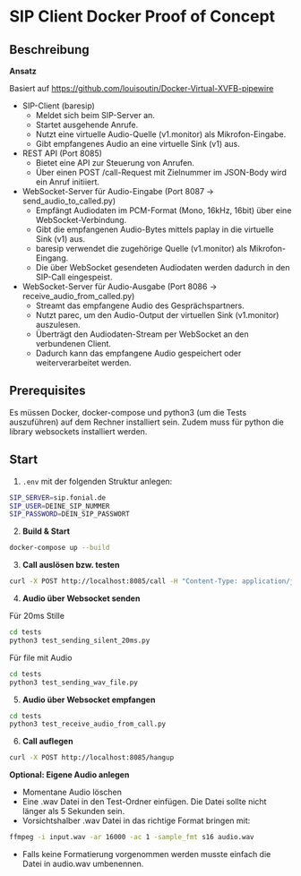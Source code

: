 # SIP Client Docker Proof of Concept

## Beschreibung

**Ansatz**

Basiert auf https://github.com/louisoutin/Docker-Virtual-XVFB-pipewire

- SIP-Client (baresip)
  - Meldet sich beim SIP-Server an.
  - Startet ausgehende Anrufe.
  - Nutzt eine virtuelle Audio-Quelle (v1.monitor) als Mikrofon-Eingabe.
  - Gibt empfangenes Audio an eine virtuelle Sink (v1) aus.
- REST API (Port 8085)
  - Bietet eine API zur Steuerung von Anrufen.
  - Über einen POST /call-Request mit Zielnummer im JSON-Body wird ein Anruf initiiert.
- WebSocket-Server für Audio-Eingabe (Port 8087 → send_audio_to_called.py)
  - Empfängt Audiodaten im PCM-Format (Mono, 16kHz, 16bit) über eine WebSocket-Verbindung.
  - Gibt die empfangenen Audio-Bytes mittels paplay in die virtuelle Sink (v1) aus.
  - baresip verwendet die zugehörige Quelle (v1.monitor) als Mikrofon-Eingang.
  - Die über WebSocket gesendeten Audiodaten werden dadurch in den SIP-Call eingespeist.
- WebSocket-Server für Audio-Ausgabe (Port 8086 → receive_audio_from_called.py)
  - Streamt das empfangene Audio des Gesprächspartners.
  - Nutzt parec, um den Audio-Output der virtuellen Sink (v1.monitor) auszulesen.
  - Überträgt den Audiodaten-Stream per WebSocket an den verbundenen Client.
  - Dadurch kann das empfangene Audio gespeichert oder weiterverarbeitet werden.

## Prerequisites

Es müssen Docker, docker-compose und python3 (um die Tests auszuführen) auf dem Rechner installiert sein.
Zudem muss für python die library websockets installiert werden.

## Start

1. `.env` mit der folgenden Struktur anlegen:

```bash
SIP_SERVER=sip.fonial.de
SIP_USER=DEINE_SIP_NUMMER
SIP_PASSWORD=DEIN_SIP_PASSWORT
```

2. **Build & Start**
```bash
docker-compose up --build
```

3. **Call auslösen bzw. testen** 

```bash
curl -X POST http://localhost:8085/call -H "Content-Type: application/json" -d '{"number": "1002"}'
```

4. **Audio über Websocket senden**

Für 20ms Stille

```bash
cd tests
python3 test_sending_silent_20ms.py
```

Für file mit Audio

```bash
cd tests
python3 test_sending_wav_file.py
```

5. **Audio über Websocket empfangen**

```bash
cd tests
python3 test_receive_audio_from_call.py
```

6. **Call auflegen**
```bash
curl -X POST http://localhost:8085/hangup
```



**Optional: Eigene Audio anlegen**

- Momentane Audio löschen
- Eine .wav Datei in den Test-Ordner einfügen. Die Datei sollte nicht länger als 5 Sekunden sein. 
- Vorsichtshalber .wav Datei in das richtige Format  bringen mit: 
```bash
ffmpeg -i input.wav -ar 16000 -ac 1 -sample_fmt s16 audio.wav
```
- Falls keine Formatierung vorgenommen werden musste einfach die Datei in audio.wav umbenennen.
